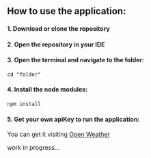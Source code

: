 <h2>How to use the application:</h2>

<h4>1. Download or clone the repository</h4>

<h4>2. Open the repository in your IDE</h4>

<h4>3. Open the terminal and navigate to the folder:</h4>
<code>cd "folder"</code>

<h4>4. Install the node modules:</h4>
<code>npm install</code>

<h4>5. Get your own apiKey to run the application:</h4>
<p>You can get it visiting <a href="https://openweathermap.org/api" target="_blank">Open Weather</a></p>

work in progress...
